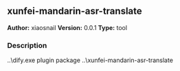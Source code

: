 ## xunfei-mandarin-asr-translate

**Author:** xiaosnail
**Version:** 0.0.1
**Type:** tool

### Description

..\dify.exe plugin package ..\xunfei-mandarin-asr-translate


